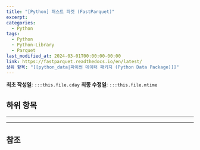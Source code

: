 ```yaml
---
title: "[Python] 패스트 파켓 (FastParquet)"
excerpt: 
categories:
  - Python
tags:
  - Python
  - Python-Library
  - Parquet
last_modified_at: 2024-03-01T00:00:00-00:00
link: https://fastparquet.readthedocs.io/en/latest/
상위 항목: "[[python_data|파이썬 데이터 패키지 (Python Data Package)]]"
---
```

**최초 작성일**: `:::this.file.cday`
**최종 수정일**: `:::this.file.mtime`

**하위 항목**
- 

---



---
## 참조
